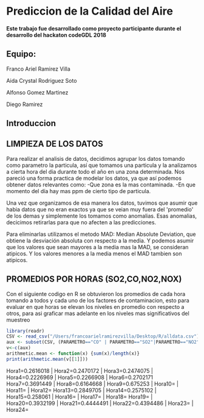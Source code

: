 # Prediccion de la Calidad del Aire

#### Este trabajo fue desarrollado como proyecto participante durante el desarrollo del hackaton codeGDL 2018

## Equipo:
Franco Ariel Ramirez Villa

Aida Crystal Rodriguez Soto

Alfonso Gomez Martinez

Diego Ramirez

## Introduccion


## LIMPIEZA DE LOS DATOS

Para realizar el analisis de datos, decidimos agrupar los datos tomando como parametro la particula, así que tomamos una particula y la analizamos a cierta hora del dia durante todo el año en una zona determinada.
Nos pareció una forma practica de modelar los datos, ya que así podemos obtener datos relevantes como:
-Que zona es la mas contaminada.
-En que momento del día hay mas ppm de cierto tipo de particula.

Una vez que organizamos de esa manera los datos, tuvimos que asumir que habia datos que no eran exactos ya que se veian muy fuera del 'promedio' de los demas y simplemente los tomamos como anomalias. Esas anomalias, decicimos retirarlas para que no afecten a las predicciones.

Para eliminarlas utilizamos el metodo MAD: Median Absolute Deviation, que obtiene la desviación absoluta con respecto a la media. Y podemos asumir que los valores que sean mayores a la media mas la MAD, se consideran atipicos. Y los valores menores a la media menos el MAD tambien son atipicos.

##  PROMEDIOS POR HORAS (SO2,CO,NO2,NOX)
Con el siguiente codigo en R se obtuvieron los promedios de cada hora tomando a todos y cada uno de los factores de contaminacion, esto para evaluar en que horas se elevan los niveles en promedio con respecto a otros, para asi graficar mas adelante en los niveles mas significativos del muestreo

``` R
library(readr)
CSV <- read_csv("/Users/francoarielramirezvilla/Desktop/R/alldata.csv")
aux <- subset(CSV, (PARAMETRO=="CO" | PARAMETRO=="SO2"|PARAMETRO=="NO2"|PARAMETRO=="NOX") & HORA01!="NA", select = c("HORA01"))
v<-c(aux)
arithmetic.mean <- function(x) {sum(x)/length(x)}
print(arithmetic.mean(v[[1]]))
```

Hora1=0.2616018 | Hora2=0.2470172 | Hora3=0.2474075 | Hora4=0.2226969 | Hora5=0.2266908 | Hora6=0.2702171
Hora7=0.3691449 | Hora8=0.6164668 | Hora9=0.675253 | Hora10= | Hora11= | Hora12= 
Hora13=0.2849705 | Hora14=0.2575102 | Hora15=0.258061 | Hora16= | Hora17= | Hora18=
Hora19= | Hora20=0.3932199 | Hora21=0.4444491 | Hora22=0.4394486 | Hora23= | Hora24=
